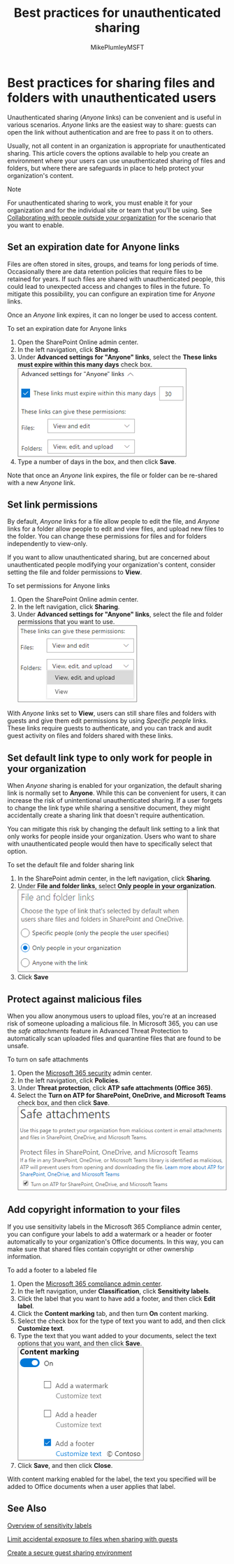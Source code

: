 ﻿---
title: "Best practices for unauthenticated sharing"
ms.author: mikeplum
author: MikePlumleyMSFT
manager: pamgreen
audience: ITPro
ms.topic: article
ms.service: sharepoint-online
localization_priority: Priority
description: "Learn best practices for sharing files and folders with unauthenticated users."
---

# Best practices for sharing files and folders with unauthenticated users

Unauthenticated sharing (*Anyone* links) can be convenient and is useful in various scenarios. *Anyone* links are the easiest way to share: guests can open the link without authentication and are free to pass it on to others.

Usually, not all content in an organization is appropriate for unauthenticated sharing. This article covers the options available to help you create an environment where your users can use unauthenticated sharing of files and folders, but where there are safeguards in place to help protect your organization's content.

> [!NOTE]
> For unauthenticated sharing to work, you must enable it for your organization and for the individual site or team that you'll be using. See [Collaborating with people outside your organization](collaborating-with-people-outside-your-organization.md) for the scenario that you want to enable.

## Set an expiration date for Anyone links

Files are often stored in sites, groups, and teams for long periods of time. Occasionally there are data retention policies that require files to be retained for years. If such files are shared with unauthenticated people, this could lead to unexpected access and changes to files in the future. To mitigate this possibility, you can configure an expiration time for *Anyone* links.

Once an *Anyone* link expires, it can no longer be used to access content.

To set an expiration date for Anyone links
1. Open the SharePoint Online admin center.
2. In the left navigation, click **Sharing**.
3. Under **Advanced settings for "Anyone" links**, select the **These links must expire within this many days** check box.</br>
   ![Screenshot of SharePoint organization-level Anyone link expiration settings](media/sharepoint-organization-anyone-link-expiration.png)
4. Type a number of days in the box, and then click **Save**.

Note that once an *Anyone* link expires, the file or folder can be re-shared with a new *Anyone* link.

## Set link permissions

By default, *Anyone* links for a file allow people to edit the file, and *Anyone* links for a folder allow people to edit and view files, and upload new files to the folder. You can change these permissions for files and for folders independently to view-only.

If you want to allow unauthenticated sharing, but are concerned about unauthenticated people modifying your organization's content, consider setting the file and folder permissions to **View**.

To set permissions for Anyone links
1. Open the SharePoint Online admin center.
2. In the left navigation, click **Sharing**.
3. Under **Advanced settings for "Anyone" links**, select the file and folder permissions that you want to use.</br>
   ![Screenshot of SharePoint organization-level Anyone link permissions settings](media/sharepoint-organization-anyone-link-permissions.png)

With *Anyone* links set to **View**, users can still share files and folders with guests and give them edit permissions by using *Specific people* links. These links require guests to authenticate, and you can track and audit guest activity on files and folders shared with these links.

## Set default link type to only work for people in your organization

When *Anyone* sharing is enabled for your organization, the default sharing link is normally set to **Anyone**. While this can be convenient for users, it can increase the risk of unintentional unauthenticated sharing. If a user forgets to change the link type while sharing a sensitive document, they might accidentally create a sharing link that doesn't require authentication.

You can mitigate this risk by changing the default link setting to a link that only works for people inside your organization. Users who want to share with unauthenticated people would then have to specifically select that option.

To set the default file and folder sharing link
1. In the SharePoint admin center, in the left navigation, click **Sharing**.
2. Under **File and folder links**, select **Only people in your organization**.</br>
   ![Screenshot of SharePoint default link type setting](media/sharepoint-default-sharing-link-company-link.png)
3. Click **Save**

## Protect against malicious files

When you allow anonymous users to upload files, you're at an increased risk of someone uploading a malicious file. In Microsoft 365, you can use the *safe attachments* feature in Advanced Threat Protection to automatically scan uploaded files and quarantine files that are found to be unsafe.

To turn on safe attachments
1. Open the [Microsoft 365 security](https://security.microsoft.com) admin center.
2. In the left navigation, click **Policies**.
3. Under **Threat protection**, click **ATP safe attachments (Office 365)**.
4. Select the **Turn on ATP for SharePoint, OneDrive, and Microsoft Teams** check box, and then click **Save**.</br>
   ![Screenshot of the safe attachments setting in the Security and Compliance center](media/safe-attachments-setting.png)

## Add copyright information to your files

If you use sensitivity labels in the Microsoft 365 Compliance admin center, you can configure your labels to add a watermark or a header or footer automatically to your organization's Office documents. In this way, you can make sure that shared files contain copyright or other ownership information.

To add a footer to a labeled file
1. Open the [Microsoft 365 compliance admin center](https://compliance.microsoft.com).
2. In the left navigation, under **Classification**, click **Sensitivity labels**.
3. Click the label that you want to have add a footer, and then click **Edit label**.
4. Click the **Content marking** tab, and then turn **On** content marking.
5. Select the check box for the type of text you want to add, and then click **Customize text**.
6. Type the text that you want added to your documents, select the text options that you want, and then click **Save**.</br>
   ![Screenshot of the content marking settings for a sensitivity label](media/content-marking-for-anonymous-sharing.png)
7. Click **Save**, and then click **Close**.

With content marking enabled for the label, the text you specified will be added to Office documents when a user applies that label.

## See Also


[Overview of sensitivity labels](https://docs.microsoft.com/Office365/SecurityCompliance/sensitivity-labels)

[Limit accidental exposure to files when sharing with guests](sharing-limit-accidental-exposure.md)

[Create a secure guest sharing environment](create-a-secure-guest-sharing-environment.md)